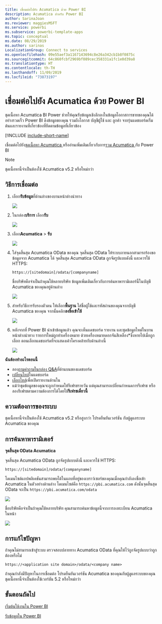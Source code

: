 ```yaml
---
title: เชื่อมต่อไปยัง Acumatica ด้วย Power BI
description: Acumatica สำหรับ Power BI
author: SarinaJoan
ms.reviewer: maggiesMSFT
ms.service: powerbi
ms.subservice: powerbi-template-apps
ms.topic: conceptual
ms.date: 08/29/2019
ms.author: sarinas
LocalizationGroup: Connect to services
ms.openlocfilehash: 09e55aef3a1167143694c8e26a342cb1b8f0875c
ms.sourcegitcommit: 64c860fcbf2969bf089cec358331a1fc1e0d39a8
ms.translationtype: HT
ms.contentlocale: th-TH
ms.lasthandoff: 11/09/2019
ms.locfileid: "73873197"
---
```

# <a name="connect-to-acumatica-with-power-bi"></a>เชื่อมต่อไปยัง Acumatica ด้วย Power BI
ชุดเนื้อหา Acumatica BI Power ช่วยให้คุณรับข้อมูลเชิงลึกลงในข้อมูลโอกาสการขายของคุณได้อย่างรวดเร็ว Power BI ดึงข้อมูลของคุณ รวมถึงโอกาส บัญชีผู้ใช้ และ ลูกค้า จากรุ่นแดชบอร์ดเริ่มต้นและรายงานที่เกี่ยวข้องที่ยึดตามข้อมูลที่เกี่ยวข้อง

[!INCLUDE [include-short-name](./includes/service-deprecate-content-packs.md)]

เชื่อมต่อไปยัง[ชุดเนื้อหา Acumatica ](https://app.powerbi.com/getdata/services/acumatica)หรืออ่านเพิ่มเติมเกี่ยวกับการ[รวม Acumatica ](https://powerbi.microsoft.com/integrations/acumatica)กับ Power BI

>[!NOTE]
>ชุดเนื้อหานี้จำเป็นต้องใช้ Acumatica v5.2 หรือใหม่กว่า

## <a name="how-to-connect"></a>วิธีการเชื่อมต่อ
1. เลือก**รับข้อมูล**ที่ด้านล่างของบานหน้าต่างนำทาง
   
   ![](media/service-connect-to-acumatica/getdata3.png)
2. ในกล่อง**บริการ** เลือก**รับ**
   
   ![](media/service-connect-to-acumatica/getdata2.png)
3. เลือก**Acumatica** \> **รับ**
   
   ![](media/service-connect-to-acumatica/acumatica.png)
4. ใส่จุดสิ้นสุด Acumatica OData ของคุณ จุดสิ้นสุด OData ให้ระบบภายนอกสามารถร้องขอข้อมูลจาก Acumatica ได้ จุดสิ้นสุด Acumatica OData ถูกจัดรูปแบบดังนี้ และควรใช้ HTTPS:
   
     `https://[sitedomain]/odata/[companyname]`
   
   ชื่อบริษัทคือจำเป็นถ้าคุณใช้หลายบริษัท ข้อมูลเพิ่มเติมเกี่ยวกับการค้นหาพารามิเตอร์นี้ในบัญชี Acumatica ของคุณอยู่ด้านล่าง
   
   ![](media/service-connect-to-acumatica/parameters.png)
5. สำหรับวิธีการรับรองตัวตน ให้เลือก**พื้นฐาน** ใส่ชื่อผู้ใช้และรหัสผ่านของคุณจากบัญชี Acumatica ของคุณ จากนั้นคลิก**ลงชื่อเข้าใช้**
   
    ![](media/service-connect-to-acumatica/creds2.png)
6. หลังจากที่ Power BI นำเข้าข้อมูลแล้ว คุณจะเห็นแดชบอร์ด รายงาน และชุดข้อมูลใหม่ในบานหน้าต่างนำทาง รายการใหม่ถูกทำเครื่องหมาย ด้วยเครื่องหมายดอกจันสีเหลือง\*ซึ่งหายไปเมื่อถูกเลือก ตอนเลือกแดชบอร์ดที่จะแสดงเค้าโครงคล้ายกับด้านล่างนี้
   
    ![](media/service-connect-to-acumatica/dashboard.png)

**ฉันต้องทำอะไรตอนนี้**

* ลอง[ถามคำถามในกล่อง Q&A](consumer/end-user-q-and-a.md)ที่ด้านบนของแดชบอร์ด
* [เปลี่ยนไทล์](service-dashboard-edit-tile.md)ในแดชบอร์ด
* [เลือกไทล์](consumer/end-user-tiles.md)เพื่อเปิดรายงานด้านใน
* แม้ว่าชุดข้อมูลของคุณจะถูกกำหนดให้รีเฟรชรายวัน แต่คุณสามารถเปลี่ยนกำหนดการรีเฟรช หรือลองรีเฟรชตามความต้องการได้โดยใช้**รีเฟรชเดี๋ยวนี้**

## <a name="system-requirements"></a>ความต้องการของระบบ
ชุดเนื้อหานี้จำเป็นต้องใช้ Acumatica v5.2 หรือสูงกว่า โปรดยืนยันเวอร์ชัน กับผู้ดูแลระบบ Acumatica ของคุณ

## <a name="finding-parameters"></a>การค้นหาพารามิเตอร์
**จุดสิ้นสุด OData Acumatica**

จุดสิ้นสุด Acumatica OData ถูกจัดรูปแบบดังนี้ และควรใช้ HTTPS:

    https://[sitedomain]/odata/[companyname]

โดเมนไซต์แอปพลิเคชันสามารถพบได้ในแถบที่อยู่ของเบราว์เซอร์ของคุณเมื่อคุณกำลังลงชื่อเข้า Acumatica ในตัวอย่างด้านล่าง โดเมนไซต์คือ `https://pbi.acumatica.com` ดังนั้นจุดสิ้นสุด OData จะเป็น `https://pbi.acumatica.com/odata`

 ![](media/service-connect-to-acumatica/url.png)

ชื่อบริษัทคือจำเป็นถ้าคุณใช้หลายบริษัท คุณสามารถค้นหาข้อมูลนี้จากการลงทะเบียน Acumatica ในหน้า

![](media/service-connect-to-acumatica/signin2.png)

## <a name="troubleshooting"></a>การแก้ไขปัญหา
ถ้าคุณไม่สามารถเข้าสู่ระบบ ตรวจสอบปลายทาง Acumatica OData ที่คุณให้ไว้ถูกจัดรูปแบบว่าถูกต้องหรือไม่

    https://<application site domain>/odata/<company name>

ถ้าคุณกำลังมีปัญหาในการเชื่อมต่อ โปรดยืนยันเวอร์ชัน Acumatica ของคุณกับผู้ดูแลระบบของคุณ ชุดเนื้อหานี้จำเป็นต้องใช้เวอร์ชัน 5.2 หรือใหม่กว่า

## <a name="next-steps"></a>ขั้นตอนถัดไป
[เริ่มต้นใช้งานใน Power BI](service-get-started.md)

[รับข้อมูลใน Power BI](service-get-data.md)

